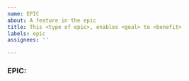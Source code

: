 ```yaml
---
name: EPIC
about: A feature in the epic
title: This <type of epic>, enables <goal> to <benefit>
labels: epic
assignees: ''

---
```


### **EPIC: <title>**

### **Acceptance criteria**
- [ ] criterion 1
- [ ] criterion 2
- [ ] criterion 3

### **Definition done**
